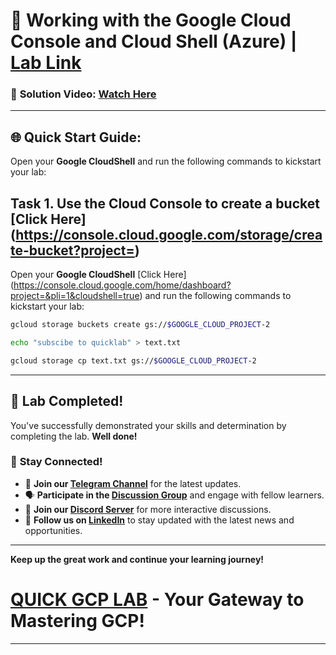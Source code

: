 

# 🚀 Working with the Google Cloud Console and Cloud Shell (Azure) | [Lab Link](https://www.cloudskillsboost.google/focuses/59833?parent=catalog)

### 🔗 **Solution Video:** [Watch Here]()

---

## 🌐 **Quick Start Guide:**

Open your **Google CloudShell** and run the following commands to kickstart your lab:

## Task 1. Use the Cloud Console to create a bucket [Click Here] (https://console.cloud.google.com/storage/create-bucket?project=)

Open your **Google CloudShell** [Click Here] (https://console.cloud.google.com/home/dashboard?project=&pli=1&cloudshell=true) and run the following commands to kickstart your lab:



```bash
gcloud storage buckets create gs://$GOOGLE_CLOUD_PROJECT-2

echo "subscibe to quicklab" > text.txt

gcloud storage cp text.txt gs://$GOOGLE_CLOUD_PROJECT-2
```


---

## 🎉 **Lab Completed!**

You've successfully demonstrated your skills and determination by completing the lab. **Well done!**

### 🌟 **Stay Connected!**

- 🔔 **Join our [Telegram Channel](https://t.me/quickgcplab)** for the latest updates.
- 🗣 **Participate in the [Discussion Group](https://t.me/quickgcplabchats)** and engage with fellow learners.
- 💬 **Join our [Discord Server](https://discord.gg/7fAVf4USZn)** for more interactive discussions.
- 💼 **Follow us on [LinkedIn](https://www.linkedin.com/company/quicklab-linkedin/)** to stay updated with the latest news and opportunities.

---

**Keep up the great work and continue your learning journey!**

# [QUICK GCP LAB](https://www.youtube.com/@quickgcplab) - Your Gateway to Mastering GCP!

---